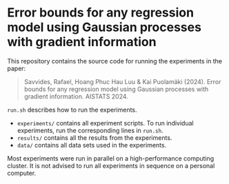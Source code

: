 # Error bounds for any regression model using Gaussian processes with gradient information

This repository contains the source code for running the experiments in the paper: 

> Savvides, Rafael, Hoang Phuc Hau Luu & Kai Puolamäki (2024). Error bounds for any regression model using Gaussian processes with gradient information. AISTATS 2024.

`run.sh` describes how to run the experiments. 

- `experiments/` contains all experiment scripts. To run individual experiments, run the corresponding lines in `run.sh`. 
- `results/` contains all the results from the experiments. 
- `data/` contains all data sets used in the experiments.

Most experiments were run in parallel on a high-performance computing cluster. It is not advised to run all experiments in sequence on a personal computer. 
